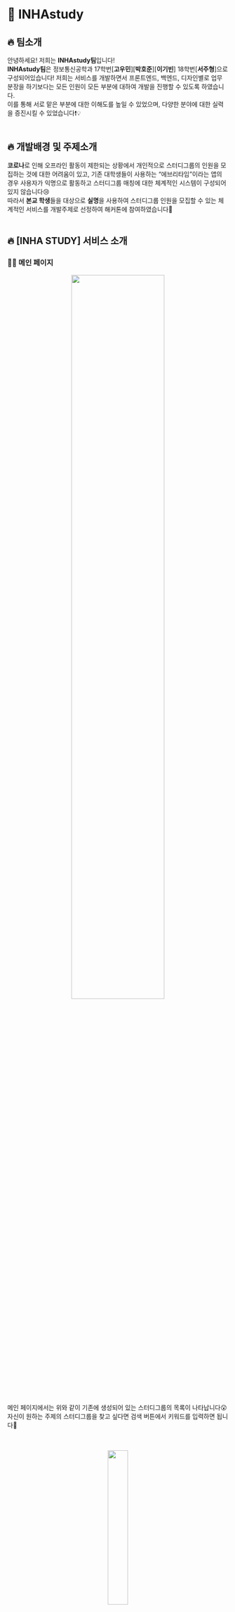 # 📘 INHAstudy</br>
## 🔥 팀소개</br>
안녕하세요! 저희는 **INHAstudy팀**입니다!  
**INHAstudy팀**은 정보통신공학과 17학번[__고우민__][__박호준__][__이기빈__] 18학번[__서주형__]으로 구성되어있습니다!
저희는 서비스를 개발하면서 프론트엔드, 백엔드, 디자인별로 업무 분장을 하기보다는 모든 인원이 모든 부분에 대하여 개발을 진행할 수 있도록 하였습니다.  
이를 통해 서로 맡은 부분에 대한 이해도를 높일 수 있었으며, 다양한 분야에 대한 실력을 증진시킬 수 있었습니다❗💡</br></br>

## 🔥 개발배경 및 주제소개</br>
**코로나**로 인해 오프라인 활동이 제한되는 상황에서 개인적으로 스터디그룹의 인원을 모집하는 것에 대한 어려움이 있고, 기존 대학생들이 사용하는 “에브리타임”이라는 앱의 경우 사용자가 익명으로 활동하고 스터디그룹 매칭에 대한 체계적인 시스템이 구성되어있지 않습니다😢</br>
따라서 **본교 학생**들을 대상으로 **실명**을 사용하여 스터디그룹 인원을 모집할 수 있는 체계적인 서비스를 개발주제로 선정하여 해커톤에 참여하였습니다🤗</br></br>

## 🔥 [INHA STUDY] 서비스 소개</br>
### 🙋‍♂️ 메인 페이지</br>

<p align="center"><img src="https://user-images.githubusercontent.com/88971743/150752703-e1996ab5-bb50-4527-801a-99304dd2f199.png" width="65%" height="65%"></img></p></br>
메인 페이지에서는 위와 같이 기존에 생성되어 있는 스터디그룹의 목록이 나타납니다😮</br>
자신이 원하는 주제의 스터디그룹을 찾고 싶다면 검색 버튼에서 키워드를 입력하면 됩니다🤗</br></br></br>

<p align="center"><img src="https://user-images.githubusercontent.com/88971743/150680336-5d34d31a-8c77-471c-a012-c4f01cc21278.png" width="30%" height="30%"></img></p></br> 
원하는 스터디그룹을 찾았다면 마우스를 올려보세요! 스터디 계획서 버튼과 입장 버튼이 나타납니다😮</br></br></br>

<p align="center"><img src="https://user-images.githubusercontent.com/88971743/150680392-b44e2f9d-e055-4c29-956a-b0ebccbedca2.png" width="30%" height="30%"></img></p></br>
스터디 계획서 버튼을 누르면 해당 스터디 그룹의 [__모집 기간__], [**활동 기간**], [**활동 유형**], [**카테고리**], [**현재 참여 인원**], [**최대 참여 인원**], [**활동 장소**], [**스터디 횟수**], [**추가 상세 정보**] 를 조회할 수 있습니다❗</br></br></br>

<img src="https://user-images.githubusercontent.com/88971743/150680585-0bf440bb-2c1b-40fb-9654-77a4ae94cefe.png" width="40%" height="40%"></img></br>
이제 스터디 그룹 참여를 위해 입장 버튼을 눌러보세요! 혹시 [**로그인 후 이용해주세요**]라는 창을 마주하셨나요?</br>
[**INHA STUDY**] 서비스는 로그인을 하지 않았다면 이용할 수 없습니다😭</br></br>

### 🙋‍♂️ 로그인 페이지</br>
<img src="https://user-images.githubusercontent.com/88971743/150679913-776bbb67-e33c-46f3-9812-a248908387ff.png" width="30%" height="30%"></img></br>
로그인 창으로 이동하셨다면 두 가지의 선택지가 있습니다❗</br>
1️⃣ 자신이 회원가입이 되어 있다면 바로 ID와 비밀번호를 입력하여 로그인을 진행하면 됩니다❗</br>
2️⃣ 기존 회원이 아니라면 [**회원가입**] 버튼을 눌러 회원가입을 진행하러 갑니다😀</br></br>

### 🙋‍♂️ 회원가입 페이지</br>
<img src="https://user-images.githubusercontent.com/88971743/150681084-aff61427-d6c1-4402-b825-2c55d710126b.png" width="30%" height="30%"/> <img src="https://user-images.githubusercontent.com/88971743/150681251-cf11578d-de99-479a-aae3-c4a4fb042179.png" width="30.5%" height="30.5%"/></br>
위 사진은 회원 가입 페이지입니다. 빈칸에 알맞은 정보를 입력하고 회원 가입 버튼을 누르면 계정 생성에 성공합니다🤗</br>
중복된 아이디는 허용하지 않습니다❗❗</br>

#### ✔️회원가입에 성공했다면 해당 계정으로 계속해서 진행해주세요!</br>
<img src="https://user-images.githubusercontent.com/88971743/150681378-798bef32-c760-428c-9e8d-41e447a0cbe2.png" width="30%" height="30%"/></br>
방금 회원가입한 계정으로 로그인을 해주세요🤗</br></br>


<img src="https://user-images.githubusercontent.com/88971743/150682287-c837ba9a-c001-4550-9df7-6cf7f2b91fd2.png" width="30%" height="30%"></img></br>
이런 본인이 원하는 스터디 그룹이 없나요?🤔 걱정하지 마세요❗ 회원이 직접 스터디 그룹을 생성할 수도 있습니다.</br>
[**CREATE ROOM**]버튼을 클릭하면 위와 같은 창을 볼 수 있습니다. 원하는 정보를 기입한 후에 방을 생성해주세요.</br>
방이 생성되었다면 들어가기 버튼을 통해 방에 입장해주세요😀</br></br>

### 🙋‍♂️ 스터디 룸 페이지</br>
<img src="https://user-images.githubusercontent.com/88971743/150682414-3ac688e4-2879-4efe-8e29-986badba308a.png" width="40%" height="40%"></img></br>
이 페이지가 바로 스터디 그룹원끼리 소통을 나누게 될 곳입니다❗🤗</br>
이 곳에서는 화면에 보이는 것처럼 [**스터디 계획서 조회**], [**일반 메모 및 공지 메모 작성**], [**참여자 목록 조회**]가 가능합니다!</br></br>

<img src="https://user-images.githubusercontent.com/88971743/150682917-6b9fba9c-f9c8-471a-8be6-f7b625fee0ce.png" width="40%" height="40%"></img></br>
위 처럼 하얗게 나타는 메모는 [**일반 메모**]이고 붉은 색으로 나타는 메모는 [**공지 메모**]입니다. 두 메모 모두 수정과 삭제가 가능합니다😀</br>
만약 공지를 보기 싫다면 상단의 [**공지 숨기기**]버튼을 통해 공지를 숨길 수 있습니다❗

